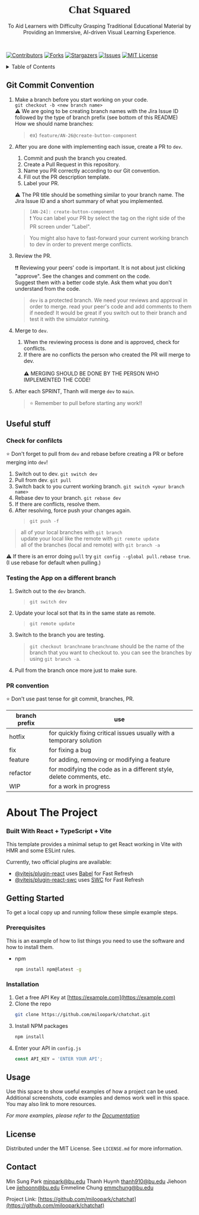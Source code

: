 <!-- PROJECT LOGO -->
<h1 align="center" style="font-family:verdana">Chat Squared</h1>
  <p align="center">
    To Aid Learners with Difficulty Grasping Traditional Educational Material by Providing an Immersive, AI-driven Visual Learning Experience.
  </p>
</div>

<div>&nbsp;&nbsp;</div>

<!-- PROJECT SHIELDS -->
<!--
*** I'm using markdown "reference style" links for readability.
*** Reference links are enclosed in brackets [ ] instead of parentheses ( ).
*** See the bottom of this document for the declaration of the reference variables
*** for contributors-url, forks-url, etc. This is an optional, concise syntax you may use.
*** https://www.markdownguide.org/basic-syntax/#reference-style-links
-->
[![Contributors][contributors-shield]][contributors-url]
[![Forks][forks-shield]][forks-url]
[![Stargazers][stars-shield]][stars-url]
[![Issues][issues-shield]][issues-url]
[![MIT License][license-shield]][license-url]

<!-- TABLE OF CONTENTS -->
<details>
  <summary>Table of Contents</summary>
  <ol>
    <li> <a href="#git-commit-convention">Git Commit Convention</a> </li>
    <li>
      <a href="#about-the-project">About The Project</a>
      <ul>
        <li><a href="#built-with">Built With</a></li>
      </ul>
    </li>
    <li>
      <a href="#getting-started">Getting Started</a>
      <ul>
        <li><a href="#prerequisites">Prerequisites</a></li>
        <li><a href="#installation">Installation</a></li>
      </ul>
    </li>
    <li><a href="#usage">Usage</a></li>
    <li><a href="#license">License</a></li>
    <li><a href="#contact">Contact</a></li>
    <li><a href="#acknowledgments">Acknowledgments</a></li>
  </ol>
</details>

<!-- GIT CONVENTION -->
## Git Commit Convention
1. Make a branch before you start working on your code. <br>
``` git checkout -b <new branch name> ``` <br>
⚠️ We are going to be creating branch names with the Jira Issue ID followed by the type of branch prefix (see bottom of this README) <br>
How we should name branches: 
   > ex) ```feature/AN-26@create-button-component```
2. After you are done with implementing each issue, create a PR to ```dev```.

   1. Commit and push the branch you created.
   2. Create a Pull Request in this repository.
   3. Name you PR correctly according to our Git convention.
   4. Fill out the PR description template.
   5. Label your PR.
   
    ⚠️ The PR title should be something similar to your branch name. The Jira Issue ID and a short summary of what you implemented. <br>
   > ```[AN-24]: create-button-component``` <br>
   > ❗ You can label your PR by select the tag on the right side of the PR screen under "Label". <br>
      
   > You might also have to fast-forward your current working branch to dev in order to prevent merge conflicts.
   
4. Review the PR.
   
   ❗❗ Reviewing your peers' code is important. It is not about just clicking "approve". See the changes and comment on the code. <br>
   Suggest them with a better code style. Ask them what you don't understand from the code. 
   
   > ```dev``` is a protected branch. We need your reviews and approval in order to merge.
   > read your peer's code and add comments to them if needed!
   > It would be great if you switch out to their branch and test it with the simulator running.
   
7. Merge to ```dev```.
   1.  When the reviewing process is done and is approved, check for conflicts. <br>
   2.  If there are no conflicts the person who created the PR will merge to dev. <br><br>
   ⚠️ MERGING SHOULD BE DONE BY THE PERSON WHO IMPLEMENTED THE CODE!

9. After each SPRINT, Thanh will merge ```dev``` to ```main```.
   > ⭐ Remember to pull before starting any work!!


## Useful stuff

### Check for confilcts
⭐ Don't forget to pull from ```dev``` and rebase before creating a PR or before merging into ```dev```!<br>
   1. Switch out to dev. ```git switch dev```
   2. Pull from dev. ```git pull```
   3. Switch back to you current working branch. ```git switch <your branch name>```
   4. Rebase dev to your branch. ```git rebase dev```
   5. If there are conflicts, resolve them.
   6. After resolving, force push your changes again.
      > ```git push -f```

   > all of your local branches with ```git branch```  <br>
   > update your local like the remote with ```git remote update```  <br>
   > all of the branches (local and remote) with ```git branch -a``` <br>
   
⚠️ If there is an error doing ```pull``` try ```git config --global pull.rebase true```. <br>
(I use rebase for default when pulling.)


### Testing the App on a different branch

1. Switch out to the ```dev``` branch.
   >  ```git switch dev``` 
2. Update your local sot that its in the same state as remote.
   > ```git remote update```
3. Switch to the branch you are testing.
   > ```git checkout branchname```
   > ```branchname``` should be the name of the branch that you want to checkout to.
   > you can see the branches by using ```git branch -a```.
   
4. Pull from the branch once more just to make sure.

### PR convention

⭐ Don't use past tense for git commit, branches, PR.
  
|branch prefix| use|
|--|--|
|hotfix|	for quickly fixing critical issues usually with a temporary solution|
|fix|	for fixing a bug|
|feature|	for adding, removing or modifying a feature|
|refactor| for modifying the code as in a different style, delete comments, etc.|
|WIP|	for a work in progress|




<!-- ABOUT THE PROJECT -->
# About The Project


### Built With React + TypeScript + Vite

This template provides a minimal setup to get React working in Vite with HMR and some ESLint rules.

Currently, two official plugins are available:

- [@vitejs/plugin-react](https://github.com/vitejs/vite-plugin-react/blob/main/packages/plugin-react/README.md) uses [Babel](https://babeljs.io/) for Fast Refresh
- [@vitejs/plugin-react-swc](https://github.com/vitejs/vite-plugin-react-swc) uses [SWC](https://swc.rs/) for Fast Refresh




<!-- GETTING STARTED -->
## Getting Started

To get a local copy up and running follow these simple example steps.

### Prerequisites

This is an example of how to list things you need to use the software and how to install them.
* npm
  ```sh
  npm install npm@latest -g
  ```

### Installation

1. Get a free API Key at [https://example.com](https://example.com)
2. Clone the repo
   ```sh
   git clone https://github.com/miloopark/chatchat.git
   ```
3. Install NPM packages
   ```sh
   npm install
   ```
4. Enter your API in `config.js`
   ```js
   const API_KEY = 'ENTER YOUR API';
   ```




<!-- USAGE EXAMPLES -->
## Usage

Use this space to show useful examples of how a project can be used. Additional screenshots, code examples and demos work well in this space. You may also link to more resources.

_For more examples, please refer to the [Documentation](https://example.com)_





<!-- LICENSE -->
## License

Distributed under the MIT License. See `LICENSE.md` for more information.




<!-- CONTACT -->
## Contact

Min Sung Park minpark@bu.edu
Thanh Huynh thanh910@bu.edu
Jiehoon Lee jiehoonn@bu.edu
Emmeline Chung emmchung@bu.edu

Project Link: [https://github.com/miloopark/chatchat](https://github.com/miloopark/chatchat)




<!-- MARKDOWN LINKS & IMAGES -->
<!-- https://www.markdownguide.org/basic-syntax/#reference-style-links -->
[contributors-shield]: https://img.shields.io/github/contributors/miloopark/chatchat.svg?style=for-the-badge
[contributors-url]: https://github.com/miloopark/chatchat/graphs/contributors
[forks-shield]: https://img.shields.io/github/forks/miloopark/chatchat.svg?style=for-the-badge
[forks-url]: https://github.com/miloopark/chatchat/network/members
[stars-shield]: https://img.shields.io/github/stars/miloopark/chatchat.svg?style=for-the-badge
[stars-url]: https://github.com/miloopark/chatchat/stargazers
[issues-shield]: https://img.shields.io/github/issues/miloopark/chatchat.svg?style=for-the-badge
[issues-url]: https://github.com/miloopark/chatchat/issues
[license-shield]: https://img.shields.io/github/license/miloopark/chatchat.svg?style=for-the-badge
[license-url]: https://github.com/miloopark/chatchat/LICENSE.md
[linkedin-shield]: https://img.shields.io/badge/-LinkedIn-black.svg?style=for-the-badge&logo=linkedin&colorB=555
[linkedin-url]: https://linkedin.com/in/miloopark
[product-screenshot]: images/screenshot.png
[Next.js]: https://img.shields.io/badge/next.js-000000?style=for-the-badge&logo=nextdotjs&logoColor=white
[Next-url]: https://nextjs.org/
[React.js]: https://img.shields.io/badge/React-20232A?style=for-the-badge&logo=react&logoColor=61DAFB
[React-url]: https://reactjs.org/
[Vue.js]: https://img.shields.io/badge/Vue.js-35495E?style=for-the-badge&logo=vuedotjs&logoColor=4FC08D
[Vue-url]: https://vuejs.org/
[Angular.io]: https://img.shields.io/badge/Angular-DD0031?style=for-the-badge&logo=angular&logoColor=white
[Angular-url]: https://angular.io/
[Svelte.dev]: https://img.shields.io/badge/Svelte-4A4A55?style=for-the-badge&logo=svelte&logoColor=FF3E00
[Svelte-url]: https://svelte.dev/
[Laravel.com]: https://img.shields.io/badge/Laravel-FF2D20?style=for-the-badge&logo=laravel&logoColor=white
[Laravel-url]: https://laravel.com
[Bootstrap.com]: https://img.shields.io/badge/Bootstrap-563D7C?style=for-the-badge&logo=bootstrap&logoColor=white
[Bootstrap-url]: https://getbootstrap.com
[JQuery.com]: https://img.shields.io/badge/jQuery-0769AD?style=for-the-badge&logo=jquery&logoColor=white
[JQuery-url]: https://jquery.com 
